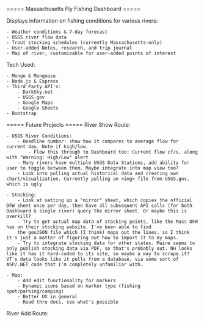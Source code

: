 ===== Massachusetts Fly Fishing Dashboard =====

Displays information on fishing conditions for various rivers:

    - Weather conditions & 7-day forecast
    - USGS river flow data
    - Trout stocking schedules (currently Massachusetts-only)
    - User-added Notes, research, and trip journal
    - Map of river, customizable for user-added points of interest

Tech Used:

    - Mongo & Mongoose
    - Node.js & Express
    - Third Party API's:
        - DarkSky.net
        - USGS.gov
        - Google Maps
        - Google Sheets
    - Bootstrap


===== Future Projects =====
River Show Route:

    - USGS River Conditions: 
        - Headline number: show how it compares to average flow for current day. Note if high/low.
            - Flow this through to Dashboard too: Current flow cf/s, along with "Warning: High/Low" alert
        - Many rivers have multiple USGS Data Stations, add ability for user to toggle between them. Maybe integrate into map view too?
        - Look into pulling actual historical data and creating own chart/visualization. Currently pulling an <img> file from USGS.gov, which is ugly
    
    - Stocking:
        - Look at setting up a "mirror" sheet, which copies the official DFW sheet once per day, then have all subsequent API calls (for both Dashboard & single river) query the mirror sheet. Or maybe this is overkill?
        - Try to get actual map data of stocking points, like the Mass DFW has on their stocking website. I've been able to find
        the geoJSON file which (I think) maps out the lines, so I think it's just a matter of figuring out how to import it to my maps.
        - Try to integrate stocking data for other states. Maine seems to only publish stocking data via PDF, so that's probably out. NH looks like it has it hard-coded to its site, so maybe a way to scrape it? VT's data looks like it pulls from a database, via some sort of ASP/.NET code that I'm completely unfamiliar with.
        
    - Map:
        - Add edit functionality for markers
        - Dynamic icons based on marker type (fishing spot/parking/camping)
        - Better UX in general
        - Read thru docs, see what's possible

River Add Route:
    